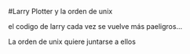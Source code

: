 #Larry Plotter y la orden de unix

el codigo de larry cada vez se vuelve más paeligros...

La orden de unix quiere juntarse a ellos 
